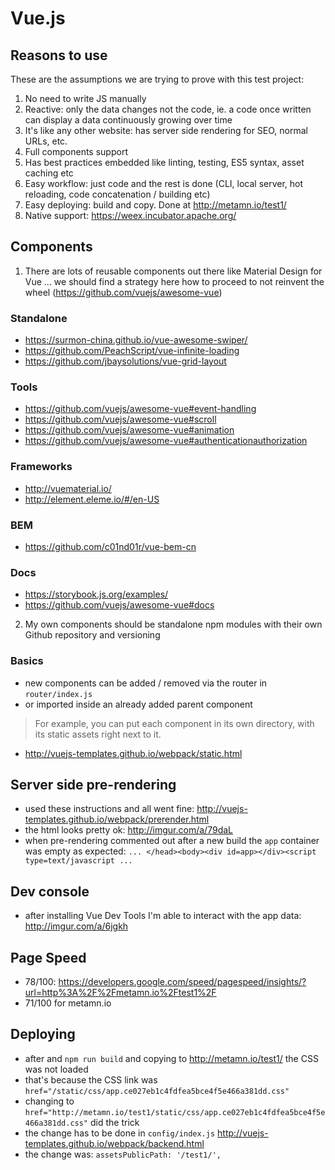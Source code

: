 # Vue.js

## Reasons to use

These are the assumptions we are trying to prove with this test project:

1. No need to write JS manually
2. Reactive: only the data changes not the code, ie. a code once written can display a data continuously growing over time
3. It's like any other website: has server side rendering for SEO, normal URLs, etc.
4. Full components support
5. Has best practices embedded like linting, testing, ES5 syntax, asset caching etc
6. Easy workflow: just code and the rest is done (CLI, local server, hot reloading, code concatenation / building etc)
7. Easy deploying: build and copy. Done at http://metamn.io/test1/
8. Native support: https://weex.incubator.apache.org/



## Components

1. There are lots of reusable components out there like Material Design for Vue ... we should find a strategy here how to proceed to not reinvent the wheel (https://github.com/vuejs/awesome-vue)

### Standalone

- https://surmon-china.github.io/vue-awesome-swiper/
- https://github.com/PeachScript/vue-infinite-loading
- https://github.com/jbaysolutions/vue-grid-layout


### Tools

- https://github.com/vuejs/awesome-vue#event-handling
- https://github.com/vuejs/awesome-vue#scroll
- https://github.com/vuejs/awesome-vue#animation
- https://github.com/vuejs/awesome-vue#authenticationauthorization


### Frameworks

- http://vuematerial.io/
- http://element.eleme.io/#/en-US


### BEM

- https://github.com/c01nd01r/vue-bem-cn


### Docs

- https://storybook.js.org/examples/
- https://github.com/vuejs/awesome-vue#docs


2. My own components should be standalone npm modules with their own Github repository and versioning


### Basics

- new components can be added / removed via the router in `router/index.js`
- or imported inside an already added parent component

> For example, you can put each component in its own directory, with its static assets right next to it.
- http://vuejs-templates.github.io/webpack/static.html




## Server side pre-rendering

- used these instructions and all went fine: http://vuejs-templates.github.io/webpack/prerender.html
- the html looks pretty ok: http://imgur.com/a/79daL
- when pre-rendering commented out after a new build the `app` container was empty as expected: `... </head><body><div id=app></div><script type=text/javascript ...`


## Dev console

- after installing Vue Dev Tools I'm able to interact with the app data: http://imgur.com/a/6jgkh


## Page Speed

- 78/100: https://developers.google.com/speed/pagespeed/insights/?url=http%3A%2F%2Fmetamn.io%2Ftest1%2F
- 71/100 for metamn.io


## Deploying

- after and `npm run build` and copying to http://metamn.io/test1/ the CSS was not loaded
- that's because the CSS link was `href="/static/css/app.ce027eb1c4fdfea5bce4f5e466a381dd.css"`
- changing to `href="http://metamn.io/test1/static/css/app.ce027eb1c4fdfea5bce4f5e466a381dd.css"` did the trick
- the change has to be done in `config/index.js` http://vuejs-templates.github.io/webpack/backend.html
- the change was: `assetsPublicPath: '/test1/',`
